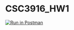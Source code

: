 # CSC3916_HW1
 
[![Run in Postman](https://run.pstmn.io/button.svg)](https://app.getpostman.com/run-collection/c72960d61ec6cf4b8730#?env%5Bclassenv%5D=W3sia2V5IjoiJGVjaG9fYm9keVxuIiwidmFsdWUiOiJob21ld29yayB0ZXN0IiwiZW5hYmxlZCI6dHJ1ZX0seyJrZXkiOiIkZWNob19ib2R5IiwidmFsdWUiOiIiLCJlbmFibGVkIjp0cnVlfV0=)
